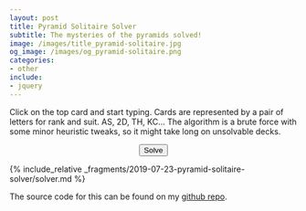 ```yaml
---
layout: post
title: Pyramid Solitaire Solver
subtitle: The mysteries of the pyramids solved!
image: /images/title_pyramid-solitaire.jpg
og_image: /images/og_pyramid-solitaire.png
categories:
- other
include:
- jquery
---
```


<link rel="stylesheet" href="{{ site.baseurl }}/assets/style/pyramid-solitaire.css">

Click on the top card and start typing. Cards are represented by a pair of letters for rank and suit. AS, 2D, TH, KC... The algorithm is a brute force with some minor heuristic tweaks, so it might take long on unsolvable decks.

<div id="container"></div>
<div style="text-align: center;">
    <input type="button" id="btnSolve" value="Solve" />
</div>
<div id="moves">
    <ol id="movesList">
    </ol>
</div>

{% include_relative _fragments/2019-07-23-pyramid-solitaire-solver/solver.md %}

The source code for this can be found on my [github repo](https://github.com/IgniparousTempest/).